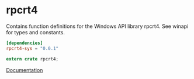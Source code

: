 # rpcrt4 #
Contains function definitions for the Windows API library rpcrt4. See winapi for types and constants.

```toml
[dependencies]
rpcrt4-sys = "0.0.1"
```

```rust
extern crate rpcrt4;
```

[Documentation](https://retep998.github.io/doc/rpcrt4/)
